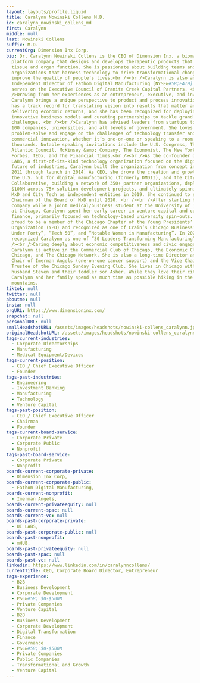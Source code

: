 ```yaml
---
layout: layouts/profile.liquid
title: Caralynn Nowinski Collens M.D.
id: caralynn_nowinski_collens_md
first: Caralynn
middle: null
last: Nowinski Collens
suffix: M.D.
currentOrg: Dimension Inx Corp.
bio: Dr. Caralynn Nowinski Collens is the CEO of Dimension Inx, a biomaterials
  platform company that designs and develops therapeutic products that restore
  tissue and organ function. She is passionate about building teams and
  organizations that harness technology to drive transformational change and
  improve the quality of people’s lives.<br /><br />Caralynn is also an
  Independent Director of Fathom Digital Manufacturing [NYSE&#58;FATH] and
  serves on the Executive Council of Granite Creek Capital Partners. <br /><br
  />Drawing from her experiences as an entrepreneur, executive, and investor,
  Caralynn brings a unique perspective to product and process innovation. She
  has a track record for translating vision into results that matter and
  delivering economic returns, and she has been recognized for deploying
  innovative business models and curating partnerships to tackle grand
  challenges. <br /><br />Caralynn has advised leaders from startups to Fortune
  100 companies, universities, and all levels of government. She loves to
  problem-solve and engage on the challenges of technology transfer and
  commercial innovation, whether it’s one-on-one or speaking to a room of
  thousands. Notable speaking invitations include the U.S. Congress, The
  Atlantic Council, McKinsey &amp; Company, The Economist, The New York Times,
  Forbes, TEDx, and The Financial Times.<br /><br />As the co-founder of UI
  LABS, a first-of-its-kind technology organization focused on the digital
  future of industries, Caralynn built the organization from concept in late
  2011 through launch in 2014. As CEO, she drove the creation and growth of MxD,
  the U.S. hub for digital manufacturing (formerly DMDII), and the City Tech
  Collaborative, building a network of 350+ partner organizations, deploying
  $100M across 75+ solution development projects, and ultimately spinning out
  MxD and City Tech as independent entities in 2019. She continued to serve as
  Chairman of the Board of MxD until 2020. <br /><br />After starting her first
  company while a joint medical/business student at the University of Illinois
  at Chicago, Caralynn spent her early career in venture capital and corporate
  finance, primarily focused on technology-based university spin-outs. She is
  proud to be a member of the Chicago Chapter of the Young Presidents’
  Organization (YPO) and recognized as one of Crain’s Chicago Business’ “Forty
  Under Forty”, “Tech 50”, and “Notable Women in Manufacturing”. In 2020, SME
  recognized Caralynn as one of “30 Leaders Transforming Manufacturing”. <br
  /><br />Caring deeply about economic competitiveness and civic engagement,
  Caralynn is active in the Commercial Club of Chicago, the Economic Club of
  Chicago, and The Chicago Network. She is also a long-time Director and now
  Chair of Imerman Angels (one-on-one cancer support) and the Vice Chair and
  Trustee of the Chicago Sunday Evening Club. She lives in Chicago with her
  husband Steven and their toddler son Asher. While they love their city,
  Caralynn and her family spend as much time as possible hiking in the
  mountains.
tiktok: null
twitter: null
aboutme: null
insta: null
orgURL: https://www.dimensioninx.com/
snapchat: null
personalURL: null
smallHeadshotURL: /assets/images/headshots/nowinski-collens_caralynn.jpg
originalHeadshotURL: /assets/images/headshots/nowinski-collens_caralynn.jpg
tags-current-industries:
  - Corporate Directorships
  - Manufacturing
  - Medical Equipment/Devices
tags-current-position:
  - CEO / Chief Executive Officer
  - Founder
tags-past-industries:
  - Engineering
  - Investment Banking
  - Manufacturing
  - Technology
  - Venture Capital
tags-past-position:
  - CEO / Chief Executive Officer
  - Chairman
  - Founder
tags-current-board-service:
  - Corporate Private
  - Corporate Public
  - Nonprofit
tags-past-board-service:
  - Corporate Private
  - Nonprofit
boards-current-corporate-private:
  - Dimension Inx Corp,
boards-current-corporate-public:
  - Fathom Digital Manufacturing,
boards-current-nonprofit:
  - Imerman Angels,
boards-current-privateequity: null
boards-current-spac: null
boards-current-vc: null
boards-past-corporate-private:
  - UI LABS,
boards-past-corporate-public: null
boards-past-nonprofit:
  - mHUB,
boards-past-privateequity: null
boards-past-spac: null
boards-past-vc: null
linkedin: https://www.linkedin.com/in/caralynncollens/
currentTitle: CEO, Corporate Board Director, Entrepreneur
tags-experience:
  - B2B
  - Business Development
  - Corporate Development
  - P&L&#58; $0-$500M
  - Private Companies
  - Venture Capital
  - B2B
  - Business Development
  - Corporate Development
  - Digital Transformation
  - Finance
  - Governance
  - P&L&#58; $0-$500M
  - Private Companies
  - Public Companies
  - Transformational and Growth
  - Venture Capital
---
```

